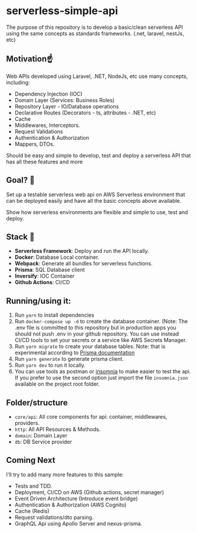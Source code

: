 # serverless-simple-api

The purpose of this repository is to develop a basic/clean serverless API using the same concepts as standards frameworks. (.net, laravel, nestJs, etc)

## Motivation:point_up:

Web APIs developed using Laravel, .NET, NodeJs, etc use many concepts, including:

- Dependency Injection (IOC)
- Domain Layer (Services: Business Roles)
- Repository Layer - IO/Database operations
- Declarative Routes (Decorators - ts, attributes - .NET, etc)
- Cache
- Middlewares, Interceptors.
- Request Validations
- Authentication & Authorization
- Mappers, DTOs.

Should be easy and simple to develop, test and deploy a serverless API that has all these features and more

## Goal? :runner:

Set up a testable serverless web api on AWS Serverless environment that can be deployed easily and have all the basic concepts above available.

Show how serverless environments are flexible and simple to use, test and deploy.

## Stack :rocket:

- **Serverless Framework**: Deploy and run the API locally.
- **Docker**: Database Local container.
- **Webpack**: Generate all bundles for serverless functions.
- **Prisma**: SQL Database client
- **Inversify**: IOC Container
- **Github Actions**: CI/CD

## Running/using it:

1. Run `yarn` to install dependencies
2. Run `docker-compose up -d` to create the database container. (Note: The .env file is committed to this repository but in production apps
   you should not push .env in your github repository. You can use instead CI/CD tools to set your secrets or a service like AWS Secrets Manager.
3. Run `yarn migrate` to create your database tables. Note: that is experimental according to [Prisma documentation](https://www.prisma.io/docs/reference/tools-and-interfaces/prisma-migrate)
4. Run `yarn generate` to generate prisma client.
5. Run `yarn dev` to run it locally.
6. You can use tools as postman or [insomnia](https://insomnia.rest/) to make easier to test the api. If you prefer to use the second option just import the file `insomnia.json` available on the project root folder.

## Folder/structure

- `core/api`: All core components for api: container, middlewares, providers.
- `http`: All API Resources & Methods.
- `domain`: Domain Layer
- `db`: DB Service provider

## Coming Next

I'll try to add many more features to this sample:

- Tests and TDD.
- Deployment, CI/CD on AWS (Github actions, secret manager)
- Event Driven Architecture (Introduce event bridge)
- Authentication & Authorization (AWS Cognito)
- Cache (Redis)
- Request validations/dto parsing.
- GraphQL Api using Apollo Server and nexus-prisma.
